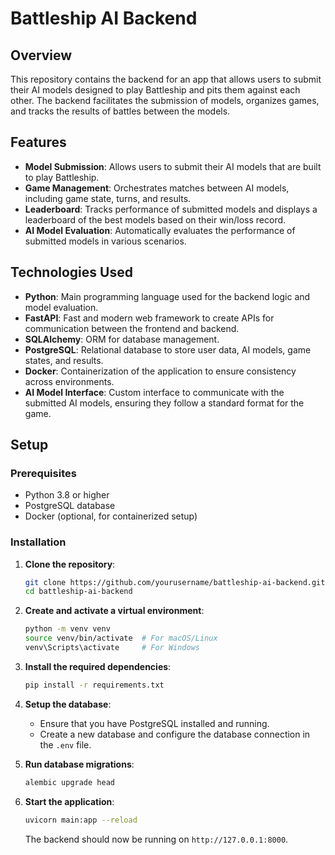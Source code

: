 # Battleship AI Backend

## Overview

This repository contains the backend for an app that allows users to submit their AI models designed to play Battleship and pits them against each other. The backend facilitates the submission of models, organizes games, and tracks the results of battles between the models.

## Features

- **Model Submission**: Allows users to submit their AI models that are built to play Battleship.
- **Game Management**: Orchestrates matches between AI models, including game state, turns, and results.
- **Leaderboard**: Tracks performance of submitted models and displays a leaderboard of the best models based on their win/loss record.
- **AI Model Evaluation**: Automatically evaluates the performance of submitted models in various scenarios.

## Technologies Used

- **Python**: Main programming language used for the backend logic and model evaluation.
- **FastAPI**: Fast and modern web framework to create APIs for communication between the frontend and backend.
- **SQLAlchemy**: ORM for database management.
- **PostgreSQL**: Relational database to store user data, AI models, game states, and results.
- **Docker**: Containerization of the application to ensure consistency across environments.
- **AI Model Interface**: Custom interface to communicate with the submitted AI models, ensuring they follow a standard format for the game.

## Setup

### Prerequisites

- Python 3.8 or higher
- PostgreSQL database
- Docker (optional, for containerized setup)

### Installation

1. **Clone the repository**:

   ```bash
   git clone https://github.com/yourusername/battleship-ai-backend.git
   cd battleship-ai-backend
   ```

2. **Create and activate a virtual environment**:

   ```bash
   python -m venv venv
   source venv/bin/activate  # For macOS/Linux
   venv\Scripts\activate     # For Windows
   ```

3. **Install the required dependencies**:

   ```bash
   pip install -r requirements.txt
   ```

4. **Setup the database**:
   - Ensure that you have PostgreSQL installed and running.
   - Create a new database and configure the database connection in the `.env` file.

5. **Run database migrations**:

   ```bash
   alembic upgrade head
   ```

6. **Start the application**:

   ```bash
   uvicorn main:app --reload
   ```

   The backend should now be running on `http://127.0.0.1:8000`.
